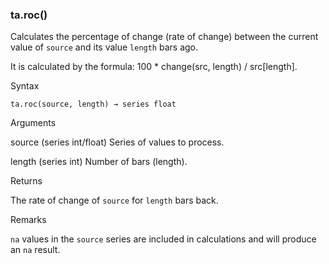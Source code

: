 ### ta.roc()

Calculates the percentage of change (rate of change) between the current value of `source` and its value `length` bars ago.

It is calculated by the formula: 100 \* change(src, length) / src[length].

Syntax

```
ta.roc(source, length) → series float
```

Arguments

source (series int/float) Series of values to process.

length (series int) Number of bars (length).

Returns

The rate of change of `source` for `length` bars back.

Remarks

`na` values in the `source` series are included in calculations and will produce an `na` result.
